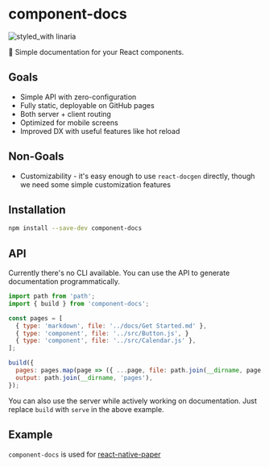 component-docs
==============
![styled_with linaria](https://img.shields.io/badge/styled_with-linaria-de2d68.svg)

📝 Simple documentation for your React components.

## Goals

- Simple API with zero-configuration
- Fully static, deployable on GitHub pages
- Both server + client routing
- Optimized for mobile screens
- Improved DX with useful features like hot reload

## Non-Goals

- Customizability - it's easy enough to use `react-docgen` directly, though we need some simple customization features

## Installation

```sh
npm install --save-dev component-docs
```

## API

Currently there's no CLI available. You can use the API to generate documentation programmatically.

```js
import path from 'path';
import { build } from 'component-docs';

const pages = [
  { type: 'markdown', file: '../docs/Get Started.md' },
  { type: 'component', file: '../src/Button.js', }
  { type: 'component', file: '../src/Calendar.js' },
];

build({
  pages: pages.map(page => ({ ...page, file: path.join(__dirname, page.file) })),
  output: path.join(__dirname, 'pages'),
});
```

You can also use the server while actively working on documentation. Just replace `build` with `serve` in the above example.

## Example

`component-docs` is used for [react-native-paper](https://callstack.github.io/react-native-paper)
